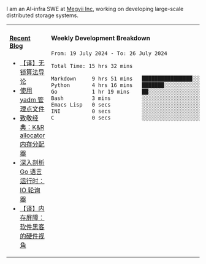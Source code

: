 I am an AI-infra SWE at [Megvii Inc](https://en.megvii.com/), working on developing large-scale distributed storage systems.

<table width="960px">
<tr>
<td valign="top" width="50%">

#### <a href="https://www.kongjun18.me" target="_blank">Recent Blog</a>

<!-- BLOG-POST-LIST:START -->
- [【译】无锁算法导论](https://kongjun18.github.io/posts/2023/07/14/)
- [使用 yadm 管理点文件](https://kongjun18.github.io/posts/2023/04/07/)
- [致敬经典：K&amp;R allocator 内存分配器](https://kongjun18.github.io/posts/2022/12/12/)
- [深入剖析 Go 语言运行时：IO 轮询器](https://kongjun18.github.io/posts/2022/11/21/)
- [【译】内存屏障：软件黑客的硬件视角](https://kongjun18.github.io/posts/2022/11/03/)
<!-- BLOG-POST-LIST:END -->

</td>
<td valign="top" width="50%">

#### Weekly Development Breakdown

<!--START_SECTION:waka-->

```txt
From: 19 July 2024 - To: 26 July 2024

Total Time: 15 hrs 32 mins

Markdown     9 hrs 51 mins   ████████████████░░░░░░░░░   63.41 %
Python       4 hrs 16 mins   ███████░░░░░░░░░░░░░░░░░░   27.56 %
Go           1 hr 19 mins    ██░░░░░░░░░░░░░░░░░░░░░░░   08.53 %
Bash         3 mins          ░░░░░░░░░░░░░░░░░░░░░░░░░   00.34 %
Emacs Lisp   0 secs          ░░░░░░░░░░░░░░░░░░░░░░░░░   00.10 %
INI          0 secs          ░░░░░░░░░░░░░░░░░░░░░░░░░   00.05 %
C            0 secs          ░░░░░░░░░░░░░░░░░░░░░░░░░   00.01 %
```

<!--END_SECTION:waka-->
</td>
</tr>

</table>
